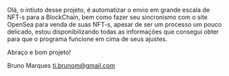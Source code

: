 Olá, o intiuto desse projeto, é automatizar o envio em grande escala de NFT-s para a BlockChain, bem como fazer
seu sincronismo com o site OpenSea para venda de suas NFT-s, apesar de ser um processo um pouco delicado, estou disponibilizando
todas as informações que consegui obter para que o programa funcione em cima de seus ajustes.

Abraço e bom projeto!

Bruno Marques
ti.brunom@gmail.com